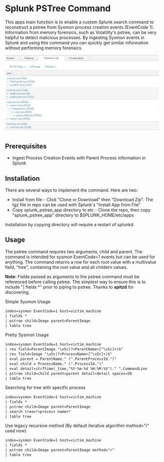 # Splunk PSTree Command

This apps main function is to enable a custom Splunk search command to reconstruct a pstree from Sysmon process creation events (EventCode 1). Information from memory forensics, such as Volatility's pstree, can be very helpful to detect malicious processes. By ingesting Sysmon events in Splunk and using this command you can quickly get similar information without performing memory forensics.  

![Splunk PSTree](https://github.com/murchisd/murchisd.github.io/raw/master/assets/splunk/pstree.JPG)

## Prerequisites

* Ingest Process Creation Events with Parent Process information in Splunk

## Installation

There are several ways to implement the command. Here are two:
* Install from file - Click "Clone or Download" then "Download Zip". The tgz file in repo can be used with Splunk's "Install App from File"
* Copy splunk_pstree_app directory to etc - Clone the repo, then copy "splunk_pstree_app" directory to $SPLUNK_HOME/etc/apps

Installation by copying directory will require a restart of splunkd.

## Usage 

The pstree command requires two arguments, child and parent. The command is intended for sysmon EventCode=1 events but can be used for anything. The command returns a row for each root value with a multivalue field, "tree", containing the root value and all childern values.  
  
**Note:** Fields passed as arguments to the pstree command must be referenced before calling pstree. The simplest way to ensure this is to include "| fields *" prior to piping to pstree. Thanks to **spitzd** for discovering.

Simple Sysmon Usage

```
index=sysmon EventCode=1 host=victim_machine
| fields *
| pstree child=Image parent=ParentImage
| table tree
```

Pretty Sysmon Usage
```
index=sysmon EventCode=1 host=victim_machine
| rex field=ParentImage "\x5c(?<ParentName>[^\x5c]+)$"
| rex field=Image "\x5c(?<ProcessName>[^\x5c]+)$"
| eval parent = ParentName." (".ParentProcessId.")"
| eval child = ProcessName." (".ProcessId.")"
| eval detail=strftime(_time,"%Y-%m-%d %H:%M:%S")." ".CommandLine
| pstree child=child parent=parent detail=detail spaces=50
| table tree
```

Searching for tree with specific process
```
index=sysmon EventCode=1 host=victim_machine
| fields *
| pstree child=Image parent=ParentImage
| search tree=*<process name>*
| table tree
```

Use legacy recursive method (By default iterative algorithm method="i" used now)
```
index=sysmon EventCode=1 host=victim_machine
| fields *
| pstree child=Image parent=ParentImage method="r"
| table tree
```
